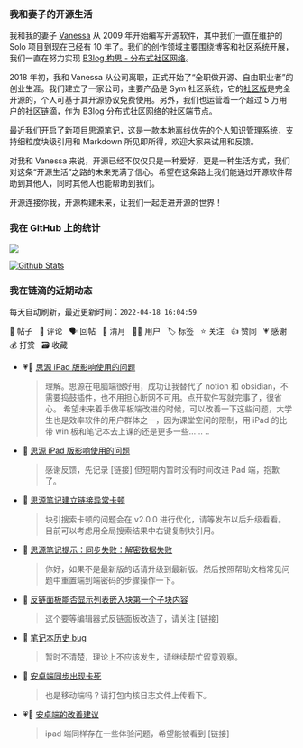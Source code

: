 ### 我和妻子的开源生活

我和我的妻子 [Vanessa](https://github.com/Vanessa219) 从 2009 年开始编写开源软件，其中我们一直在维护的 Solo 项目到现在已经有 10 年了。我们的创作领域主要围绕博客和社区系统开展，我们一直在努力实现 [B3log 构思 - 分布式社区网络](https://ld246.com/article/1546941897596)。

2018 年初，我和 Vanessa 从公司离职，正式开始了“全职做开源、自由职业者”的创业生涯。我们建立了一家公司，主要产品是 Sym 社区系统，它的[社区版](https://github.com/88250/symphony)是完全开源的，个人可基于其开源协议免费使用。另外，我们也运营着一个超过 5 万用户的社区[链滴](https://ld246.com)，作为 B3log 分布式社区网络的社区端节点。

最近我们开启了新项目[思源笔记](https://github.com/siyuan-note/siyuan)，这是一款本地离线优先的个人知识管理系统，支持细粒度块级引用和 Markdown 所见即所得，欢迎大家来试用和反馈。

对我和 Vanessa 来说，开源已经不仅仅只是一种爱好，更是一种生活方式，我们对这条“开源生活”之路的未来充满了信心。希望在这条路上我们能通过开源软件帮助到其他人，同时其他人也能帮助到我们。

开源连接你我，开源构建未来，让我们一起走进开源的世界！

### 我在 GitHub 上的统计

<a title="Hits" target="_blank" href="https://github.com/88250/88250"><img src="https://hits.b3log.org/88250/88250.svg"></a>

[![Github Stats](https://github-readme-stats.vercel.app/api?username=88250&theme=tokyonight&show_icons=true)](https://github.com/88250)

<!--events start -->

### 我在链滴的近期动态

每天自动刷新，最近更新时间：`2022-04-18 16:04:59`

📝 帖子 &nbsp; 💬 评论 &nbsp; 🗣 回帖 &nbsp; 🌙 清月 &nbsp; 👨‍💻 用户 &nbsp; 🏷️ 标签 &nbsp; ⭐️ 关注 &nbsp; 👍 赞同 &nbsp; 💗 感谢 &nbsp; 💰 打赏 &nbsp; 🗃 收藏

* 💗💬 [思源 iPad 版影响使用的问题](https://ld246.com/article/1650100970221/comment/1650263372763#comments)

  > 理解。思源在电脑端很好用，成功让我替代了 notion 和 obsidian，不需要捣鼓插件，也不用担心断网不可用。点开软件写就完事了，很省心。 希望未来着手做平板端改进的时候，可以改善一下这些问题，大学生也是效率软件的用户群体之一，因为课堂空间的限制，用 iPad 的比带 win 板和笔记本去上课的还是更多一些……  ..
* 💬 [思源 iPad 版影响使用的问题](https://ld246.com/article/1650100970221/comment/1650255443259#comments)

  > 感谢反馈，先记录 [链接] 但短期内暂时没有时间改进 Pad 端，抱歉了。
* 💬 [思源笔记建立链接异常卡顿](https://ld246.com/article/1650253537922/comment/1650255233689#comments)

  > 块引搜索卡顿的问题会在 v2.0.0 进行优化，请等发布以后升级看看。 目前可以考虑用全局搜索结果中右键复制块引用。
* 💬 [思源笔记提示：同步失败：解密数据失败](https://ld246.com/article/1650249934498/comment/1650253289669#comments)

  > 你好，如果不是最新版的话请升级到最新版。然后按照帮助文档常见问题中重置端到端密码的步骤操作一下。
* 💬 [反链面板能否显示列表嵌入块第一个子块内容](https://ld246.com/article/1650199253175/comment/1650245627665#comments)

  > 这个要等编辑器式反链面板改造了，请关注 [链接]
* 💬 [笔记本历史 bug](https://ld246.com/article/1650097978184/comment/1650245478204#comments)

  > 暂时不清楚，理论上不应该发生，请继续帮忙留意观察。
* 💬 [安卓端同步出现卡死](https://ld246.com/article/1634485745711/comment/1650238554366#comments)

  > 也是移动端吗？请打包内核日志文件上传看下。
* 💗💬 [安卓端的改善建议](https://ld246.com/article/1650170310285/comment/1650204300800#comments)

  > ipad 端同样存在一些体验问题，希望能被看到 [链接]


<!--events end -->

